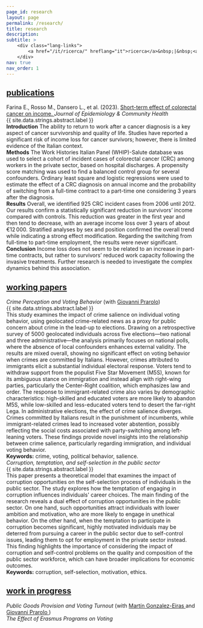 ```yaml
---
page_id: research
layout: page
permalink: /research/
title: research
description:
subtitle: >
    <div class="lang-links">
        <a href="/it/ricerca/" hreflang="it">ricerca</a>&nbsp;|&nbsp;<a href="/es/investigacion/" hreflang="es">investigación</a>
    </div>
nav: true
nav_order: 1
---
```


<!-- Publications Section -->
<div class="projects">
  <a href="javascript:void(0);" onclick="toggleVisibility('content-1')">
    <h2 class="category"><i class="fa-solid fa-chevron-down fa-2xs"></i> publications </h2>
  </a>
</div>

<div id="content-1" style="display: block;">

<div class="icon-entry indented">
  <i class="fa-solid fa-newspaper fa-fw"></i>
  <span>
    Farina E., Rosso M., Dansero L., et al. (2023). 
    <a href="https://doi.org/10.1136/jech-2022-220088" target="_blank" rel="noopener noreferrer">
      Short-term effect of colorectal cancer on income.
    </a> 
    <i>Journal of Epidemiology & Community Health</i>
  </span>
</div>

<div class="abstract-toggle-pill"
     id="toggle-abstract-crc"
     onclick="toggleAbstract('abstract-crc', '{{ site.data.strings.abstract.show }}', '{{ site.data.strings.abstract.hide }}')"
     title="{{ site.data.strings.abstract.show }}"
     data-show="{{ site.data.strings.abstract.show }}"
     data-hide="{{ site.data.strings.abstract.hide }}">
  <i class="fa-solid fa-chevron-right fa-2xs" id="icon-abstract-crc"></i>
  <span class="abstract-label" id="label-abstract-crc">{{ site.data.strings.abstract.label }}</span>
</div>

<div id="abstract-crc" class="abstract">
      <b>Introduction</b> The ability to return to work after a cancer diagnosis is a key aspect of cancer survivorship and quality of life. Studies have reported a significant risk of income loss for cancer survivors; however, there is limited evidence of the Italian context.
              <br>
              <b>Methods</b> The Work Histories Italian Panel (WHIP)-Salute database was used to select a cohort of incident cases of colorectal cancer (CRC) among workers in the private sector, based on hospital discharges. A propensity score matching was used to find a balanced control group for several confounders. Ordinary least square and logistic regressions were used to estimate the effect of a CRC diagnosis on annual income and the probability of switching from a full-time contract to a part-time one considering 3 years after the diagnosis.
              <br>
              <b>Results</b> Overall, we identified 925 CRC incident cases from 2006 until 2012. Our results confirm a statistically significant reduction in survivors’ income compared with controls. This reduction was greater in the first year and then tend to decrease, with an average income loss over 3 years of about €12 000. Stratified analyses by sex and position confirmed the overall trend while indicating a strong effect modification. Regarding the switching from full-time to part-time employment, the results were never significant.
              <br>
              <b>Conclusion</b> Income loss does not seem to be related to an increase in part-time contracts, but rather to survivors’ reduced work capacity following the invasive treatments. Further research is needed to investigate the complex dynamics behind this association.
</div>

</div>

<!-- Working Papers Section -->
<div class="projects">
  <a href="javascript:void(0);" onclick="toggleVisibility('content-2')">
    <h2 class="category"><i class="fa-solid fa-chevron-down fa-2xs"></i> working papers </h2>
  </a>
</div>

<div id="content-2" style="display: block;">

<div class="icon-entry indented">
  <i class="fa-solid fa-book-open fa-fw"></i>
  <span>
    <em>Crime Perception and Voting Behavior</em>
    (with 
    <a href="https://sites.google.com/site/giovanniprarolo/" target="_blank" rel="noopener noreferrer">Giovanni Prarolo</a>)
  </span>
</div>

<div class="abstract-toggle-pill"
     id="toggle-abstract-crc"
     onclick="toggleAbstract('abstract-crc', '{{ site.data.strings.abstract.show }}', '{{ site.data.strings.abstract.hide }}')"
     title="{{ site.data.strings.abstract.show }}"
     data-show="{{ site.data.strings.abstract.show }}"
     data-hide="{{ site.data.strings.abstract.hide }}">
  <i class="fa-solid fa-chevron-right fa-2xs" id="icon-abstract-crc"></i>
  <span class="abstract-label" id="label-abstract-crc">{{ site.data.strings.abstract.label }}</span>
</div>

<div id="abstract-crime" class="abstract">
      This study examines the impact of crime salience on individual voting behavior, using geolocated crime-related news as a proxy for public concern about crime in the lead-up to elections. Drawing on a retrospective survey of 5000 geolocated individuals across five elections—two national and three administrative—the analysis primarily focuses on national polls, where the absence of local confounders enhances external validity. The results are mixed overall, showing no significant effect on voting behavior when crimes are committed by Italians. However, crimes attributed to immigrants elicit a substantial individual electoral response. Voters tend to withdraw support from the populist Five Star Movement (M5S), known for its ambiguous stance on immigration and instead align with right-wing parties, particularly the Center-Right coalition, which emphasizes law and order. The response to immigrant-related crime also varies by demographic characteristics: high-skilled and educated voters are more likely to abandon M5S, while low-skilled and less-educated voters tend to desert the far-right Lega. In administrative elections, the effect of crime salience diverges. Crimes committed by Italians result in the punishment of incumbents, while immigrant-related crimes lead to increased voter abstention, possibly reflecting the social costs associated with party-switching among left-leaning voters. These findings provide novel insights into the relationship between crime salience, particularly regarding immigration, and individual voting behavior.
      <br><b>Keywords:</b> crime, voting, political behavior, salience.
</div>

<div class="icon-entry indented">
  <i class="fa-solid fa-book-open fa-fw" title="Working paper"></i>
  <em>Corruption, temptation, and self-selection in the public sector</em>
</div>

<div class="abstract-toggle-pill"
     id="toggle-abstract-crc"
     onclick="toggleAbstract('abstract-crc', '{{ site.data.strings.abstract.show }}', '{{ site.data.strings.abstract.hide }}')"
     title="{{ site.data.strings.abstract.show }}"
     data-show="{{ site.data.strings.abstract.show }}"
     data-hide="{{ site.data.strings.abstract.hide }}">
  <i class="fa-solid fa-chevron-right fa-2xs" id="icon-abstract-crc"></i>
  <span class="abstract-label" id="label-abstract-crc">{{ site.data.strings.abstract.label }}</span>
</div>

<div id="abstract-corruption" class="abstract">
       This paper presents a theoretical model that examines the impact of corruption opportunities on the self-selection process of individuals in the public sector. The study explores how the temptation of engaging in corruption influences individuals' career choices. The main finding of the research reveals a dual effect of corruption opportunities in the public sector. On one hand, such opportunities attract individuals with lower ambition and motivation, who are more likely to engage in unethical behavior. On the other hand, when the temptation to participate in corruption becomes significant, highly motivated individuals may be deterred from pursuing a career in the public sector due to self-control issues, leading them to opt for employment in the private sector instead. This finding highlights the importance of considering the impact of corruption and self-control problems on the quality and composition of the public sector workforce, which can have broader implications for economic outcomes.
      <br><b>Keywords:</b> corruption, self-selection, motivation, ethics.
</div>

</div>

<!-- Work in Progress Section -->
<div class="projects">
  <a href="javascript:void(0);" onclick="toggleVisibility('content-3')">
    <h2 class="category"><i class="fa-solid fa-chevron-down fa-2xs"></i> work in progress </h2>
  </a>
</div>

<div id="content-3" style="display: block;">

<div class="icon-entry indented">
  <i class="fa-solid fa-bookmark fa-fw" title="In progress"></i>
  <span>
    <em>Public Goods Provision and Voting Turnout</em> (with 
    <a href="https://sites.google.com/view/mgeiras/inicio" target="_blank" rel="noopener noreferrer">
      Martín Gonzalez-Eiras
    </a> and 
    <a href="https://sites.google.com/site/giovanniprarolo/" target="_blank" rel="noopener noreferrer">
      Giovanni Prarolo
    </a>)
  </span>
</div>

<div class="icon-entry indented">
    <i class="fa-solid fa-bookmark fa-fw" title="In progress"></i>
    <span><em>The Effect of Erasmus Programs on Voting</em></span>
  </div>
</div>
